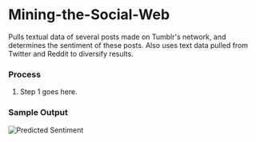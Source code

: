 # Mining-the-Social-Web
Pulls textual data of several posts made on Tumblr's network, and determines the sentiment of these posts.
Also uses text data pulled from Twitter and Reddit to diversify results.

### Process
1. Step 1 goes here.


### Sample Output
![Predicted Sentiment](./images/Output.png)
